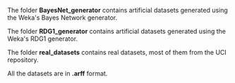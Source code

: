 The folder **BayesNet_generator** contains artificial datasets generated using the Weka's Bayes Network generator.

The folder **RDG1_generator** contains artificial datasets generated using the Weka's RDG1 generator.

The folder **real_datasets** contains real datasets, most of them from the UCI repository.

All the datasets are in **.arff** format.
